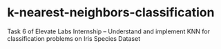 # k-nearest-neighbors-classification
Task 6 of Elevate Labs Internship – Understand and implement KNN for classification problems on Iris Species Dataset
